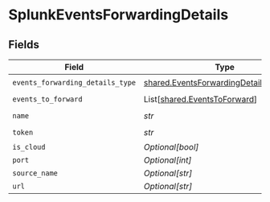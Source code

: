 # SplunkEventsForwardingDetails


## Fields

| Field                                                                                            | Type                                                                                             | Required                                                                                         | Description                                                                                      |
| ------------------------------------------------------------------------------------------------ | ------------------------------------------------------------------------------------------------ | ------------------------------------------------------------------------------------------------ | ------------------------------------------------------------------------------------------------ |
| `events_forwarding_details_type`                                                                 | [shared.EventsForwardingDetailsTypeEnum](../../models/shared/eventsforwardingdetailstypeenum.md) | :heavy_check_mark:                                                                               | N/A                                                                                              |
| `events_to_forward`                                                                              | List[[shared.EventsToForward](../../models/shared/eventstoforward.md)]                           | :heavy_check_mark:                                                                               | N/A                                                                                              |
| `name`                                                                                           | *str*                                                                                            | :heavy_check_mark:                                                                               | N/A                                                                                              |
| `token`                                                                                          | *str*                                                                                            | :heavy_check_mark:                                                                               | N/A                                                                                              |
| `is_cloud`                                                                                       | *Optional[bool]*                                                                                 | :heavy_minus_sign:                                                                               | N/A                                                                                              |
| `port`                                                                                           | *Optional[int]*                                                                                  | :heavy_minus_sign:                                                                               | N/A                                                                                              |
| `source_name`                                                                                    | *Optional[str]*                                                                                  | :heavy_minus_sign:                                                                               | N/A                                                                                              |
| `url`                                                                                            | *Optional[str]*                                                                                  | :heavy_minus_sign:                                                                               | N/A                                                                                              |